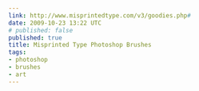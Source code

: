 ```yaml
---
link: http://www.misprintedtype.com/v3/goodies.php#
date: 2009-10-23 13:22 UTC
# published: false
published: true
title: Misprinted Type Photoshop Brushes
tags:
- photoshop
- brushes
- art
---
```



